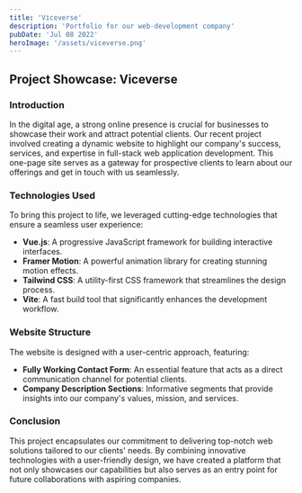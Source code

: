 ```yaml
---
title: 'Viceverse'
description: 'Portfolio for our web-development company'
pubDate: 'Jul 08 2022'
heroImage: '/assets/viceverse.png'
---
```


## Project Showcase: Viceverse

### Introduction
In the digital age, a strong online presence is crucial for businesses to showcase their work and attract potential clients. Our recent project involved creating a dynamic website to highlight our company's success, services, and expertise in full-stack web application development. This one-page site serves as a gateway for prospective clients to learn about our offerings and get in touch with us seamlessly.

### Technologies Used
To bring this project to life, we leveraged cutting-edge technologies that ensure a seamless user experience:
- **Vue.js**: A progressive JavaScript framework for building interactive interfaces.
- **Framer Motion**: A powerful animation library for creating stunning motion effects.
- **Tailwind CSS**: A utility-first CSS framework that streamlines the design process.
- **Vite**: A fast build tool that significantly enhances the development workflow.

### Website Structure
The website is designed with a user-centric approach, featuring:
- **Fully Working Contact Form**: An essential feature that acts as a direct communication channel for potential clients.
- **Company Description Sections**: Informative segments that provide insights into our company's values, mission, and services.

### Conclusion
This project encapsulates our commitment to delivering top-notch web solutions tailored to our clients' needs. By combining innovative technologies with a user-friendly design, we have created a platform that not only showcases our capabilities but also serves as an entry point for future collaborations with aspiring companies.